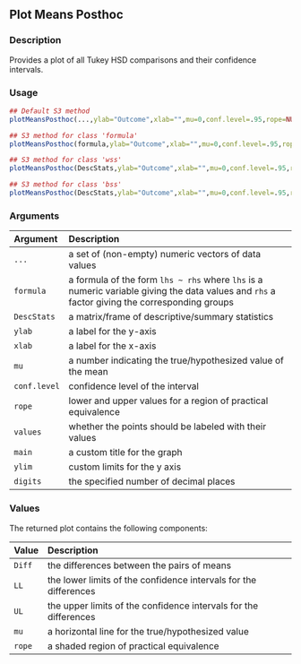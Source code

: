 ## Plot Means Posthoc

### Description

Provides a plot of all Tukey HSD comparisons and their confidence intervals.

### Usage

```r
## Default S3 method
plotMeansPosthoc(...,ylab="Outcome",xlab="",mu=0,conf.level=.95,rope=NULL,values=TRUE,main=NULL,ylim=NULL,digits=3)

## S3 method for class 'formula'
plotMeansPosthoc(formula,ylab="Outcome",xlab="",mu=0,conf.level=.95,rope=NULL,values=TRUE,main=NULL,ylim=NULL,digits=3)

## S3 method for class 'wss'
plotMeansPosthoc(DescStats,ylab="Outcome",xlab="",mu=0,conf.level=.95,rope=NULL,values=TRUE,main=NULL,ylim=NULL,digits=3)

## S3 method for class 'bss'
plotMeansPosthoc(DescStats,ylab="Outcome",xlab="",mu=0,conf.level=.95,rope=NULL,values=TRUE,main=NULL,ylim=NULL,digits=3)
```

### Arguments

Argument | Description
:-- | :--
```...``` | a set of (non-empty) numeric vectors of data values
```formula``` | a formula of the form `lhs ~ rhs` where `lhs` is a numeric variable giving the data values and `rhs` a factor giving the corresponding groups
```DescStats``` | a matrix/frame of descriptive/summary statistics
```ylab``` | a label for the y-axis
```xlab``` | a label for the x-axis
```mu``` | a number indicating the true/hypothesized value of the mean
```conf.level``` | confidence level of the interval
```rope``` | lower and upper values for a region of practical equivalence
```values``` | whether the points should be labeled with their values
```main``` | a custom title for the graph
```ylim``` | custom limits for the y axis
```digits``` | the specified number of decimal places

### Values

The returned plot contains the following components:

Value | Description
:-- | :--
```Diff``` | the differences between the pairs of means
```LL``` | the lower limits of the confidence intervals for the differences
```UL``` | the upper limits of the confidence intervals for the differences
```mu``` | a horizontal line for the true/hypothesized value
```rope``` | a shaded region of practical equivalence
